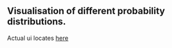 Visualisation of different probability distributions.
-----

Actual ui locates [here](https://pbezglasny.github.io/probability-distributions-vis)

